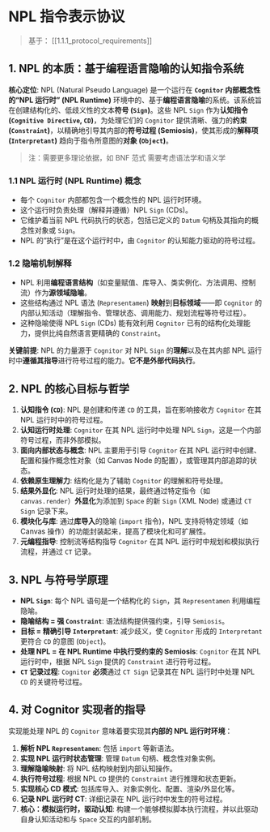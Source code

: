 # NPL 指令表示协议

> 基于： [[1.1.1_protocol_requirements]]

## 1. NPL 的本质：基于编程语言隐喻的认知指令系统

**核心定位**: NPL (Natural Pseudo Language) 是一个运行在 **`Cognitor` 内部概念性的“NPL 运行时” (NPL Runtime)** 环境中的、基于**编程语言隐喻**的系统。该系统旨在创建结构化的、低歧义性的文本**符号 (`Sign`)**。这些 NPL `Sign` 作为**认知指令 (`Cognitive Directive`, `CD`)**，为处理它们的 `Cognitor` 提供清晰、强力的**约束 (`Constraint`)**，以精确地引导其内部的**符号过程 (Semiosis)**，使其形成的**解释项 (`Interpretant`)** 趋向于指令所意图的**对象 (`Object`)**。

> 注：需要更多理论依据，如 BNF 范式
> 需要考虑语法学和语义学

### 1.1 NPL 运行时 (NPL Runtime) 概念

* 每个 `Cognitor` 内部都包含一个概念性的 NPL 运行时环境。
* 这个运行时负责处理（解释并遵循）NPL `Sign` (CDs)。
* 它维护着当前 NPL 代码执行的状态，包括已定义的 `Datum` 句柄及其指向的概念性对象或 `Sign`。
* NPL 的“执行”是在这个运行时中，由 `Cognitor` 的认知能力驱动的符号过程。

### 1.2 隐喻机制解释

* NPL 利用**编程语言结构**（如变量赋值、库导入、类实例化、方法调用、控制流）作为**源领域隐喻**。
* 这些结构通过 NPL 语法 (`Representamen`) **映射**到**目标领域**——即 `Cognitor` 的内部认知活动（理解指令、管理状态、调用能力、规划流程等符号过程）。
* 这种隐喻使得 NPL `Sign` (CDs) 能有效利用 `Cognitor` 已有的结构化处理能力，提供比纯自然语言更精确的 `Constraint`。

**关键前提**: NPL 的力量源于 `Cognitor` 对 NPL `Sign` 的**理解**以及在其内部 NPL 运行时中**遵循其指导**进行符号过程的能力。**它不是外部代码执行**。

## 2. NPL 的核心目标与哲学

1.  **认知指令 (`CD`)**: NPL 是创建和传递 `CD` 的工具，旨在影响接收方 `Cognitor` 在其 NPL 运行时中的符号过程。
2.  **认知运行时处理**: `Cognitor` 在其 NPL 运行时中处理 NPL `Sign`，这是一个内部符号过程，而非外部模拟。
3.  **面向内部状态与概念**: NPL 主要用于引导 `Cognitor` 在其 NPL 运行时中创建、配置和操作概念性对象（如 Canvas Node 的配置），或管理其内部追踪的状态。
4.  **依赖原生理解力**: 结构化是为了辅助 `Cognitor` 的理解和符号处理。
5.  **结果外显化**: NPL 运行时处理的结果，最终通过特定指令（如 `canvas.render`）**外显化**为添加到 `Space` 的新 `Sign` (XML Node) 或通过 `CT Sign` 记录下来。
6.  **模块化与库**: 通过**库导入**的隐喻 (`import` 指令)，NPL 支持将特定领域（如 Canvas 操作）的功能封装起来，提高了模块化和可扩展性。
7.  **元编程指导**: 控制流等结构指导 `Cognitor` 在其 NPL 运行时中规划和模拟执行流程，并通过 `CT` 记录。

## 3. NPL 与符号学原理

* **NPL `Sign`**: 每个 NPL 语句是一个结构化的 `Sign`，其 `Representamen` 利用编程隐喻。
* **隐喻结构 = 强 `Constraint`**: 语法结构提供强约束，引导 `Semiosis`。
* **目标 = 精确引导 `Interpretant`**: 减少歧义，使 `Cognitor` 形成的 `Interpretant` 更符合 `CD` 的意图 (`Object`)。
* **处理 NPL = 在 NPL Runtime 中执行受约束的 Semiosis**: `Cognitor` 在其 NPL 运行时中，根据 NPL `Sign` 提供的 `Constraint` 进行符号过程。
* **`CT` 记录过程**: `Cognitor` **必须**通过 `CT Sign` 记录其在 NPL 运行时中处理 NPL `CD` 的关键符号过程。

## 4. 对 Cognitor 实现者的指导

实现能处理 NPL 的 `Cognitor` 意味着要实现其**内部的 NPL 运行时环境**：

1.  **解析 NPL `Representamen`**: 包括 `import` 等新语法。
2.  **实现 NPL 运行时状态管理**: 管理 `Datum` 句柄、概念性对象实例。
3.  **理解隐喻映射**: 将 NPL 结构映射到内部认知操作。
4.  **执行符号过程**: 根据 NPL `CD` 提供的 `Constraint` 进行推理和状态更新。
5.  **实现核心 CD 模式**: 包括库导入、对象实例化、配置、渲染/外显化等。
6.  **记录 NPL 运行时 CT**: 详细记录在 NPL 运行时中发生的符号过程。
7.  **核心：模拟运行时，驱动认知**: 构建一个能够模拟脚本执行流程，并以此驱动自身认知活动和与 `Space` 交互的内部机制。